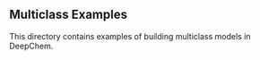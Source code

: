 Multiclass Examples
-------------------

This directory contains examples of building multiclass models in DeepChem.
